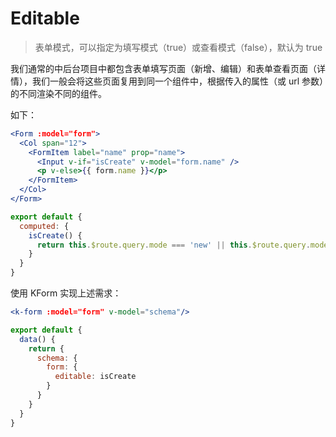 # Editable

> 表单模式，可以指定为填写模式（true）或查看模式（false），默认为 true

我们通常的中后台项目中都包含表单填写页面（新增、编辑）和表单查看页面（详情），我们一般会将这些页面复用到同一个组件中，根据传入的属性（或 url 参数）的不同渲染不同的组件。

如下：

```jsx
<Form :model="form">
  <Col span="12">
    <FormItem label="name" prop="name">
      <Input v-if="isCreate" v-model="form.name" />
      <p v-else>{{ form.name }}</p>
    </FormItem>
  </Col>
</Form>
```

```js
export default {
  computed: {
    isCreate() {
      return this.$route.query.mode === 'new' || this.$route.query.mode === 'edit' 
    }
  }
}
```

使用 KForm 实现上述需求：

```jsx
<k-form :model="form" v-model="schema"/>
```

```js
export default {
  data() {
    return {
      schema: {
        form: {
          editable: isCreate
        }
      }
    }
  }
}
```